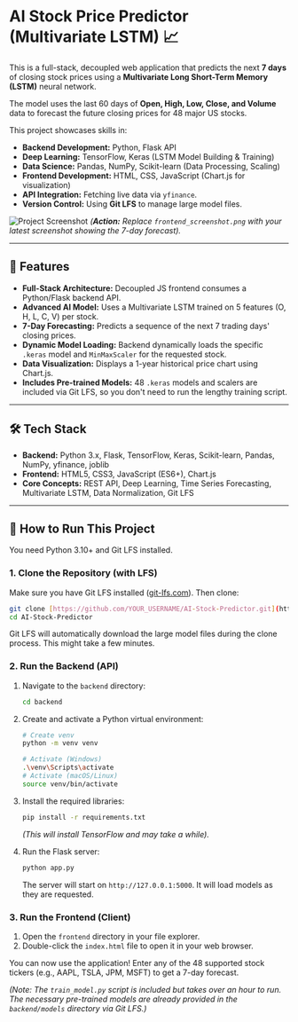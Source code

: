 # AI Stock Price Predictor (Multivariate LSTM) 📈

This is a full-stack, decoupled web application that predicts the next **7 days** of closing stock prices using a **Multivariate Long Short-Term Memory (LSTM)** neural network.

The model uses the last 60 days of **Open, High, Low, Close, and Volume** data to forecast the future closing prices for 48 major US stocks.

This project showcases skills in:
* **Backend Development:** Python, Flask API
* **Deep Learning:** TensorFlow, Keras (LSTM Model Building & Training)
* **Data Science:** Pandas, NumPy, Scikit-learn (Data Processing, Scaling)
* **Frontend Development:** HTML, CSS, JavaScript (Chart.js for visualization)
* **API Integration:** Fetching live data via `yfinance`.
* **Version Control:** Using **Git LFS** to manage large model files.

![Project Screenshot](frontend_screenshot.png)
*(**Action:** Replace `frontend_screenshot.png` with your latest screenshot showing the 7-day forecast).*

---

## 🚀 Features

* **Full-Stack Architecture:** Decoupled JS frontend consumes a Python/Flask backend API.
* **Advanced AI Model:** Uses a Multivariate LSTM trained on 5 features (O, H, L, C, V) per stock.
* **7-Day Forecasting:** Predicts a sequence of the next 7 trading days' closing prices.
* **Dynamic Model Loading:** Backend dynamically loads the specific `.keras` model and `MinMaxScaler` for the requested stock.
* **Data Visualization:** Displays a 1-year historical price chart using Chart.js.
* **Includes Pre-trained Models:** 48 `.keras` models and scalers are included via Git LFS, so you don't need to run the lengthy training script.

---

## 🛠️ Tech Stack

* **Backend:** Python 3.x, Flask, TensorFlow, Keras, Scikit-learn, Pandas, NumPy, yfinance, joblib
* **Frontend:** HTML5, CSS3, JavaScript (ES6+), Chart.js
* **Core Concepts:** REST API, Deep Learning, Time Series Forecasting, Multivariate LSTM, Data Normalization, Git LFS

---

## 🏁 How to Run This Project

You need Python 3.10+ and Git LFS installed.

### 1. Clone the Repository (with LFS)

Make sure you have Git LFS installed ([git-lfs.com](https://git-lfs.com/)). Then clone:

```bash
git clone [https://github.com/YOUR_USERNAME/AI-Stock-Predictor.git](https://github.com/YOUR_USERNAME/AI-Stock-Predictor.git)
cd AI-Stock-Predictor
```
Git LFS will automatically download the large model files during the clone process. This might take a few minutes.

### 2. Run the Backend (API)

1.  Navigate to the `backend` directory:
    ```bash
    cd backend
    ```

2.  Create and activate a Python virtual environment:
    ```bash
    # Create venv
    python -m venv venv

    # Activate (Windows)
    .\venv\Scripts\activate
    # Activate (macOS/Linux)
    source venv/bin/activate
    ```

3.  Install the required libraries:
    ```bash
    pip install -r requirements.txt
    ```
    *(This will install TensorFlow and may take a while).*

4.  Run the Flask server:
    ```bash
    python app.py
    ```
    The server will start on `http://127.0.0.1:5000`. It will load models as they are requested.

### 3. Run the Frontend (Client)

1.  Open the `frontend` directory in your file explorer.
2.  Double-click the `index.html` file to open it in your web browser.

You can now use the application! Enter any of the 48 supported stock tickers (e.g., AAPL, TSLA, JPM, MSFT) to get a 7-day forecast.

*(Note: The `train_model.py` script is included but takes over an hour to run. The necessary pre-trained models are already provided in the `backend/models` directory via Git LFS.)*

